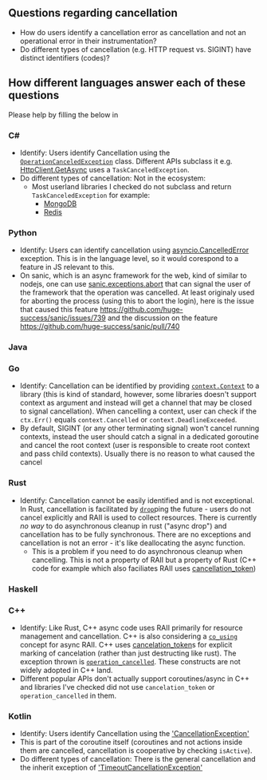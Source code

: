 ## Questions regarding cancellation

 - How do users identify a cancellation error as cancellation and not an operational error in their instrumentation? 
 - Do different types of cancellation (e.g. HTTP request vs. SIGINT) have distinct identifiers (codes)?


## How different languages answer each of these questions

Please help by filling the below in

### C#

 - Identify: Users identify Cancellation using the [`OperationCanceledException`](https://docs.microsoft.com/en-us/dotnet/api/system.operationcanceledexception?view=net-5.0) class. Different APIs subclass it e.g. [HttpClient.GetAsync](https://docs.microsoft.com/en-us/dotnet/api/system.net.http.httpclient.getasync?view=net-5.0#System_Net_Http_HttpClient_GetAsync_System_Uri_System_Threading_CancellationToken_) uses a `TaskCanceledException`.
 - Do different types of cancellation: Not in the ecosystem:
   - Most userland libraries I checked do not subclass and return `TaskCanceledException` for example:
     - [MongoDB](https://github.com/mongodb/mongo-csharp-driver/blob/010e7ee46b085cdd3762894ece9e2d258b66ab0d/tests/MongoDB.Driver.Core.Tests/Core/Async/AsyncQueueTests.cs#L96)
     - [Redis](https://github.com/StackExchange/StackExchange.Redis/blob/b0f21d3616c795ad994dd4151a5a556e9d1558b3/tests/StackExchange.Redis.Tests/AggresssiveTests.cs#L50)
### Python

- Identify: Users can identify cancellation using [asyncio.CancelledError](https://docs.python.org/3/library/asyncio-exceptions.html#asyncio.CancelledError) exception. This is in the language level, so it would corespond to a feature in JS relevant to this.
- On sanic, which is an async framework for the web, kind of similar to nodejs, one can use [sanic.exceptions.abort](https://sanic.readthedocs.io/en/latest/sanic/api_reference.html#sanic.exceptions.abort) that can signal the user of the framework that the operation was cancelled. At least originaly used for aborting the process (using this to abort the login), here is the issue that caused this feature https://github.com/huge-success/sanic/issues/739 and the discussion on the feature https://github.com/huge-success/sanic/pull/740
### Java

### Go

- Identify: Cancellation can be identified by providing [`context.Context`](https://golang.org/pkg/context/) to
a library (this is kind of standard, however, some libraries doesn't support context as argument and instead will get a channel that may be closed to signal cancellation). When cancelling a context, user can check if the `ctx.Err()` equals `context.Cancelled` or `context.DeadlineExceeded`.
- By default, SIGINT (or any other terminating signal) won't cancel running contexts, instead the user should 
catch a signal in a dedicated goroutine and cancel the root context (user is responsible to create root context and pass child contexts). Usually there is no reason to what caused the cancel

### Rust
 - Identify: Cancellation cannot be easily identified and is not exceptional. In Rust, cancellation is facilitated by [`drop`](https://doc.rust-lang.org/std/ops/trait.Drop.html)ping the future - users do not cancel explicitly and RAII is used to collect resources. There is currently _no way_ to do asynchronous cleanup in rust ("async drop") and cancellation has to be fully synchronous. There are no exceptions and cancellation is not an error - it's like deallocating the async function.
   - This is a problem if you need to do asynchronous cleanup when cancelling. This is not a property of RAII but a property of Rust (C++ code for example which also faciliates RAII uses [cancellation_token](https://github.com/lewissbaker/cppcoro#Cancellation))
 
### Haskell

### C++

 - Identify: Like Rust, C++ async code uses RAII primarily for resource management and cancellation. C++ is also considering a [`co_using`](https://github.com/lewissbaker/papers/issues/4) concept for async RAII. C++ uses [cancelation_token](https://github.com/lewissbaker/cppcoro#Cancellation)s for explicit marking of cancelation (rather than just destructing like rust). The exception thrown is [`operation_cancelled`](https://github.com/lewissbaker/cppcoro#Cancellation). These constructs are not widely adopted in C++ land. 
 - Different popular APIs don't actually support coroutines/async in C++ and libraries I've checked did not use `cancelation_token` or `operation_cancelled` in them.

### Kotlin

 - Identify: Users identify Cancellation using the ['CancellationException'](https://kotlin.github.io/kotlinx.coroutines/kotlinx-coroutines-core/kotlinx.coroutines/-cancellation-exception/index.html)
  - This is part of the coroutine itself (coroutines and not actions inside them are cancelled, cancellation is cooperative by checking `isActive`). 
  - Do different types of cancellation: There is the general cancellation and the inherit exception of ['TimeoutCancellationException'](https://kotlin.github.io/kotlinx.coroutines/kotlinx-coroutines-core/kotlinx.coroutines/-timeout-cancellation-exception/index.html)
